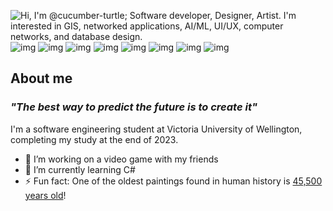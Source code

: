 ![Hi, I'm @cucumber-turtle; Software developer, Designer, Artist. I'm interested in GIS, networked applications, AI/ML, UI/UX, computer networks, and database design.](https://github.com/cucumber-turtle/cucumber-turtle/blob/main/images/github-intro.png)
![img](https://img.shields.io/badge/PostgreSQL-316192?style=for-the-badge&logo=postgresql&logoColor=white)
![img](https://img.shields.io/badge/blender-%23F5792A.svg?style=for-the-badge&logo=blender&logoColor=white)
![img](https://img.shields.io/badge/Figma-F24E1E?style=for-the-badge&logo=figma&logoColor=white)
![img](https://img.shields.io/badge/React-20232A?style=for-the-badge&logo=react&logoColor=61DAFB)
![img](https://img.shields.io/badge/Unity-100000?style=for-the-badge&logo=unity&logoColor=white)
![img](https://img.shields.io/badge/JavaScript-323330?style=for-the-badge&logo=javascript&logoColor=F7DF1E)
![img](https://img.shields.io/badge/Python-FFD43B?style=for-the-badge&logo=python&logoColor=blue)
![img](https://img.shields.io/badge/Java-ED8B00?style=for-the-badge&logo=openjdk&logoColor=white)

## About me
### _"The best way to predict the future is to create it"_
I'm a software engineering student at Victoria University of Wellington, completing my study at the end of 2023. 
- 🔭 I’m working on a video game with my friends  
- 🌱 I’m currently learning C#
- ⚡ Fun fact: One of the oldest paintings found in human history is [45,500 years old](https://news.artnet.com/art-world/indonesia-pig-art-oldest-painting-1937110)!
